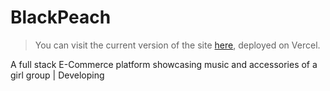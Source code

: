 # BlackPeach
> You can visit the current version of the site [here](https://blackpeach.vercel.app/), deployed on Vercel.

A full stack E-Commerce platform showcasing music and accessories of a girl group | Developing <br/>
